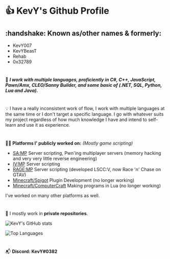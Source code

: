 # :thumbsup: KevY's Github Profile

<h2>
:handshake: Known as/other names & formerly:
</h2>

- KevY007
- KevYBeasT
- Rehab
- 0x32789

# 

:construction_worker:
***I work with multiple languages, proficiently in C#, C++, JavaScript, Pawn/Amx, CLEO/Sanny Builder, and some basic of (.NET, SQL, Python, Lua and Java).***

# 

:bulb:
I have a really inconsistent work of flow, I work with multiple languages at the same time or I don't target a specific language. I go with whatever suits my project regardless of how much knowledge I have and intend to self-learn and use it as experience.

#

:technologist: 
**Platforms I' publicly worked on:** *(Mostly game scripting)*

- [SA:MP](https://sa-mp.com/) Server scripting, Pwn'ing multiplayer servers (memory hacking and very very little reverse engineering)
- [IV:MP](http://www.iv-mp.eu/) Server scripting
- [RAGE:MP](https://rage.mp/) Server scripting (developed LSCC:V, now Race 'n' Chase on GTAV)
- [Minecraft/Spigot](https://spigotmc.org/) Plugin Development (no longer working)
- [Minecraft/ComputerCraft](https://computercraft.info/) Making programs in Lua (no longer working)

I've worked on many other platforms as well.

#

:floppy_disk:
I mostly work in **private repositories**.

![KevY's GitHub stats](https://github-readme-stats.vercel.app/api?username=KevY007&count_private=true&show_icons=true&theme=synthwave)

![Top Languages](https://github-readme-stats.vercel.app/api/top-langs/?username=KevY007)
#

:mailbox_with_mail: **Discord: KevY#0382**
